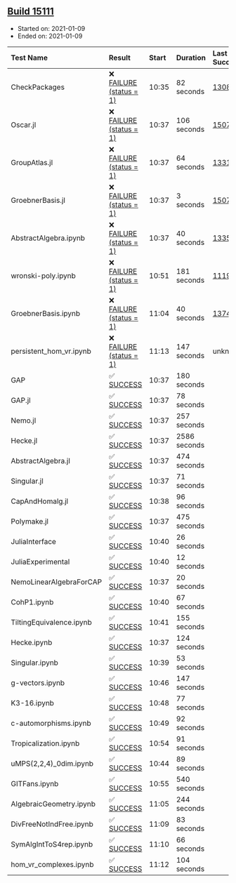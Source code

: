 ## [Build 15111](https://oscarci.mathematik.uni-kl.de/job/oscar/15111/)

* Started on: 2021-01-09
* Ended on: 2021-01-09

| Test Name    | Result | Start | Duration | Last Success | First Failure |
|:-------------|:-------|:------|:---------|:-------------|:--------------|
| CheckPackages | ❌ [FAILURE (status = 1)](https://oscarci.mathematik.uni-kl.de/job/oscar/15111/artifact/logs/build-15111/CheckPackages.log) | 10:35 | 82 seconds | [13085](https://oscarci.mathematik.uni-kl.de/job/oscar/13085/) | [13086](https://oscarci.mathematik.uni-kl.de/job/oscar/13086/) |
| Oscar.jl | ❌ [FAILURE (status = 1)](https://oscarci.mathematik.uni-kl.de/job/oscar/15111/artifact/logs/build-15111/Oscar.jl.log) | 10:37 | 106 seconds | [15079](https://oscarci.mathematik.uni-kl.de/job/oscar/15079/) | [15080](https://oscarci.mathematik.uni-kl.de/job/oscar/15080/) |
| GroupAtlas.jl | ❌ [FAILURE (status = 1)](https://oscarci.mathematik.uni-kl.de/job/oscar/15111/artifact/logs/build-15111/GroupAtlas.jl.log) | 10:37 | 64 seconds | [13311](https://oscarci.mathematik.uni-kl.de/job/oscar/13311/) | [13312](https://oscarci.mathematik.uni-kl.de/job/oscar/13312/) |
| GroebnerBasis.jl | ❌ [FAILURE (status = 1)](https://oscarci.mathematik.uni-kl.de/job/oscar/15111/artifact/logs/build-15111/GroebnerBasis.jl.log) | 10:37 | 3 seconds | [15079](https://oscarci.mathematik.uni-kl.de/job/oscar/15079/) | [15080](https://oscarci.mathematik.uni-kl.de/job/oscar/15080/) |
| AbstractAlgebra.ipynb | ❌ [FAILURE (status = 1)](https://oscarci.mathematik.uni-kl.de/job/oscar/15111/artifact/logs/build-15111/AbstractAlgebra.ipynb.log) | 10:37 | 40 seconds | [13355](https://oscarci.mathematik.uni-kl.de/job/oscar/13355/) | [13356](https://oscarci.mathematik.uni-kl.de/job/oscar/13356/) |
| wronski-poly.ipynb | ❌ [FAILURE (status = 1)](https://oscarci.mathematik.uni-kl.de/job/oscar/15111/artifact/logs/build-15111/wronski-poly.ipynb.log) | 10:51 | 181 seconds | [11192](https://oscarci.mathematik.uni-kl.de/job/oscar/11192/) | [11193](https://oscarci.mathematik.uni-kl.de/job/oscar/11193/) |
| GroebnerBasis.ipynb | ❌ [FAILURE (status = 1)](https://oscarci.mathematik.uni-kl.de/job/oscar/15111/artifact/logs/build-15111/GroebnerBasis.ipynb.log) | 11:04 | 40 seconds | [13748](https://oscarci.mathematik.uni-kl.de/job/oscar/13748/) | [13749](https://oscarci.mathematik.uni-kl.de/job/oscar/13749/) |
| persistent_hom_vr.ipynb | ❌ [FAILURE (status = 1)](https://oscarci.mathematik.uni-kl.de/job/oscar/15111/artifact/logs/build-15111/persistent_hom_vr.ipynb.log) | 11:13 | 147 seconds | unknown | unknown |
| GAP | ✅ [SUCCESS](https://oscarci.mathematik.uni-kl.de/job/oscar/15111/artifact/logs/build-15111/GAP.log) | 10:37 | 180 seconds |  |  |
| GAP.jl | ✅ [SUCCESS](https://oscarci.mathematik.uni-kl.de/job/oscar/15111/artifact/logs/build-15111/GAP.jl.log) | 10:37 | 78 seconds |  |  |
| Nemo.jl | ✅ [SUCCESS](https://oscarci.mathematik.uni-kl.de/job/oscar/15111/artifact/logs/build-15111/Nemo.jl.log) | 10:37 | 257 seconds |  |  |
| Hecke.jl | ✅ [SUCCESS](https://oscarci.mathematik.uni-kl.de/job/oscar/15111/artifact/logs/build-15111/Hecke.jl.log) | 10:37 | 2586 seconds |  |  |
| AbstractAlgebra.jl | ✅ [SUCCESS](https://oscarci.mathematik.uni-kl.de/job/oscar/15111/artifact/logs/build-15111/AbstractAlgebra.jl.log) | 10:37 | 474 seconds |  |  |
| Singular.jl | ✅ [SUCCESS](https://oscarci.mathematik.uni-kl.de/job/oscar/15111/artifact/logs/build-15111/Singular.jl.log) | 10:37 | 71 seconds |  |  |
| CapAndHomalg.jl | ✅ [SUCCESS](https://oscarci.mathematik.uni-kl.de/job/oscar/15111/artifact/logs/build-15111/CapAndHomalg.jl.log) | 10:38 | 96 seconds |  |  |
| Polymake.jl | ✅ [SUCCESS](https://oscarci.mathematik.uni-kl.de/job/oscar/15111/artifact/logs/build-15111/Polymake.jl.log) | 10:37 | 475 seconds |  |  |
| JuliaInterface | ✅ [SUCCESS](https://oscarci.mathematik.uni-kl.de/job/oscar/15111/artifact/logs/build-15111/JuliaInterface.log) | 10:40 | 26 seconds |  |  |
| JuliaExperimental | ✅ [SUCCESS](https://oscarci.mathematik.uni-kl.de/job/oscar/15111/artifact/logs/build-15111/JuliaExperimental.log) | 10:40 | 12 seconds |  |  |
| NemoLinearAlgebraForCAP | ✅ [SUCCESS](https://oscarci.mathematik.uni-kl.de/job/oscar/15111/artifact/logs/build-15111/NemoLinearAlgebraForCAP.log) | 10:37 | 20 seconds |  |  |
| CohP1.ipynb | ✅ [SUCCESS](https://oscarci.mathematik.uni-kl.de/job/oscar/15111/artifact/logs/build-15111/CohP1.ipynb.log) | 10:40 | 67 seconds |  |  |
| TiltingEquivalence.ipynb | ✅ [SUCCESS](https://oscarci.mathematik.uni-kl.de/job/oscar/15111/artifact/logs/build-15111/TiltingEquivalence.ipynb.log) | 10:41 | 155 seconds |  |  |
| Hecke.ipynb | ✅ [SUCCESS](https://oscarci.mathematik.uni-kl.de/job/oscar/15111/artifact/logs/build-15111/Hecke.ipynb.log) | 10:37 | 124 seconds |  |  |
| Singular.ipynb | ✅ [SUCCESS](https://oscarci.mathematik.uni-kl.de/job/oscar/15111/artifact/logs/build-15111/Singular.ipynb.log) | 10:39 | 53 seconds |  |  |
| g-vectors.ipynb | ✅ [SUCCESS](https://oscarci.mathematik.uni-kl.de/job/oscar/15111/artifact/logs/build-15111/g-vectors.ipynb.log) | 10:46 | 147 seconds |  |  |
| K3-16.ipynb | ✅ [SUCCESS](https://oscarci.mathematik.uni-kl.de/job/oscar/15111/artifact/logs/build-15111/K3-16.ipynb.log) | 10:48 | 77 seconds |  |  |
| c-automorphisms.ipynb | ✅ [SUCCESS](https://oscarci.mathematik.uni-kl.de/job/oscar/15111/artifact/logs/build-15111/c-automorphisms.ipynb.log) | 10:49 | 92 seconds |  |  |
| Tropicalization.ipynb | ✅ [SUCCESS](https://oscarci.mathematik.uni-kl.de/job/oscar/15111/artifact/logs/build-15111/Tropicalization.ipynb.log) | 10:54 | 91 seconds |  |  |
| uMPS(2,2,4)_0dim.ipynb | ✅ [SUCCESS](https://oscarci.mathematik.uni-kl.de/job/oscar/15111/artifact/logs/build-15111/uMPS-2-2-4-_0dim.ipynb.log) | 10:44 | 89 seconds |  |  |
| GITFans.ipynb | ✅ [SUCCESS](https://oscarci.mathematik.uni-kl.de/job/oscar/15111/artifact/logs/build-15111/GITFans.ipynb.log) | 10:55 | 540 seconds |  |  |
| AlgebraicGeometry.ipynb | ✅ [SUCCESS](https://oscarci.mathematik.uni-kl.de/job/oscar/15111/artifact/logs/build-15111/AlgebraicGeometry.ipynb.log) | 11:05 | 244 seconds |  |  |
| DivFreeNotIndFree.ipynb | ✅ [SUCCESS](https://oscarci.mathematik.uni-kl.de/job/oscar/15111/artifact/logs/build-15111/DivFreeNotIndFree.ipynb.log) | 11:09 | 83 seconds |  |  |
| SymAlgIntToS4rep.ipynb | ✅ [SUCCESS](https://oscarci.mathematik.uni-kl.de/job/oscar/15111/artifact/logs/build-15111/SymAlgIntToS4rep.ipynb.log) | 11:10 | 66 seconds |  |  |
| hom_vr_complexes.ipynb | ✅ [SUCCESS](https://oscarci.mathematik.uni-kl.de/job/oscar/15111/artifact/logs/build-15111/hom_vr_complexes.ipynb.log) | 11:12 | 104 seconds |  |  |

